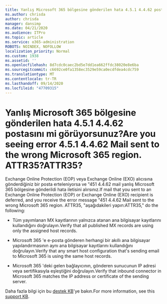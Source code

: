 ```yaml
---
title: Yanlış Microsoft 365 bölgesine gönderilen hata 4.5.1 4.4.62 postasını mi görüyorsunuz? ATTR35?
ms.author: chrisda
author: chrisda
manager: dansimp
ms.date: 04/21/2020
ms.audience: ITPro
ms.topic: article
ms.service: o365-administration
ROBOTS: NOINDEX, NOFOLLOW
localization_priority: Normal
ms.custom: 1938
ms.assetid: ''
ms.openlocfilehash: 8d7cdc0caec2bd5e7dd1ea662ffdc38020e8e6ba
ms.sourcegitcommit: c6692ce0fa1358ec3529e59ca0ecdfdea4cdc759
ms.translationtype: MT
ms.contentlocale: tr-TR
ms.lasthandoff: 09/14/2020
ms.locfileid: "47709315"
---
```

# <a name="are-you-seeing-error-451-4462-mail-sent-to-the-wrong-microsoft-365-region-attr35"></a><span data-ttu-id="c6f64-103">Yanlış Microsoft 365 bölgesine gönderilen hata 4.5.1 4.4.62 postasını mi görüyorsunuz?</span><span class="sxs-lookup"><span data-stu-id="c6f64-103">Are you seeing error 4.5.1 4.4.62 Mail sent to the wrong Microsoft 365 region.</span></span> <span data-ttu-id="c6f64-104">ATTR35?</span><span class="sxs-lookup"><span data-stu-id="c6f64-104">ATTR35?</span></span>

<span data-ttu-id="c6f64-105">Exchange Online Protection (EOP) veya Exchange Online (EXO) alıcısına gönderdiğiniz bir posta erteleniyorsa ve "451 4.4.62 mail yanlış Microsoft 365 bölgesine gönderildi hata iletisini alırsınız.</span><span class="sxs-lookup"><span data-stu-id="c6f64-105">If mail that you sent to an Exchange Online Protection (EOP) or Exchange Online (EXO) recipient is deferred, and you receive the error message "451 4.4.62 Mail sent to the wrong Microsoft 365 region.</span></span> <span data-ttu-id="c6f64-106">ATTR35, "aşağıdakileri yapın:</span><span class="sxs-lookup"><span data-stu-id="c6f64-106">ATTR35," do the following:</span></span>

- <span data-ttu-id="c6f64-107">Tüm yayımlanan MX kayıtlarının yalnızca atanan ana bilgisayar kayıtlarını kullandığını doğrulayın.</span><span class="sxs-lookup"><span data-stu-id="c6f64-107">Verify that all published MX records are using only the assigned host records.</span></span>

- <span data-ttu-id="c6f64-108">Microsoft 365 'e e-posta gönderen herhangi bir akıllı ana bilgisayar yapılandırmasının aynı ana bilgisayar kayıtlarını kullandığını doğrulayın.</span><span class="sxs-lookup"><span data-stu-id="c6f64-108">Verify that any smart host configuration that's sending email to Microsoft 365 is using the same host records.</span></span>

- <span data-ttu-id="c6f64-109">Microsoft 365 'deki gelen bağlayıcının, gönderen sunucunun IP adresi veya sertifikasıyla eşleştiğini doğrulayın.</span><span class="sxs-lookup"><span data-stu-id="c6f64-109">Verify that inbound connector in Microsoft 365 matches the IP address or certificate of the sending server.</span></span>

<span data-ttu-id="c6f64-110">Daha fazla bilgi için bu [destek KB](https://support.microsoft.com/help/4057301/attr35-response-code-when-mail-is-sent-to-eop-exo)'ye bakın.</span><span class="sxs-lookup"><span data-stu-id="c6f64-110">For more information, see this [support KB](https://support.microsoft.com/help/4057301/attr35-response-code-when-mail-is-sent-to-eop-exo).</span></span>
